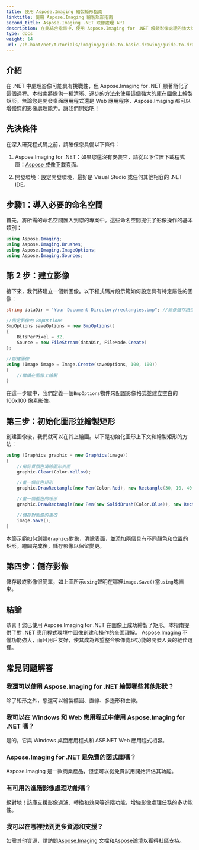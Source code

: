 ```yaml
---
title: 使用 Aspose.Imaging 繪製矩形指南
linktitle: 使用 Aspose.Imaging 繪製矩形指南
second_title: Aspose.Imaging .NET 映像處理 API
description: 在此綜合指南中，使用 Aspose.Imaging for .NET 解鎖影像處理的強大功能。了解如何建立和操作影像，特別注意如何繪製具有自訂顏色和尺寸的矩形。
type: docs
weight: 14
url: /zh-hant/net/tutorials/imaging/guide-to-basic-drawing/guide-to-drawing-rectangle/
---
```

## 介紹

在 .NET 中處理影像可能具有挑戰性，但 Aspose.Imaging for .NET 顯著簡化了這個過程。本指南將提供一種清晰、逐步的方法來使用這個強大的庫在圖像上繪製矩形。無論您是開發桌面應用程式還是 Web 應用程序，Aspose.Imaging 都可以增強您的影像處理能力。讓我們開始吧！

## 先決條件

在深入研究程式碼之前，請確保您具備以下條件：

1.  Aspose.Imaging for .NET：如果您還沒有安裝它，請從以下位置下載程式庫：[Aspose 成像下載頁面](https://releases.aspose.com/imaging/net/).

2. 開發環境：設定開發環境，最好是 Visual Studio 或任何其他相容的 .NET IDE。

## 步驟1：導入必要的命名空間

首先，將所需的命名空間匯入到您的專案中。這些命名空間提供了影像操作的基本類別：

```csharp
using Aspose.Imaging;
using Aspose.Imaging.Brushes;
using Aspose.Imaging.ImageOptions;
using Aspose.Imaging.Sources;
```

## 第 2 步：建立影像

接下來，我們將建立一個新圖像。以下程式碼片段示範如何設定具有特定屬性的圖像：

```csharp
string dataDir = "Your Document Directory/rectangles.bmp"; //影像儲存路徑

//指定影像的 BmpOptions
BmpOptions saveOptions = new BmpOptions()
{
    BitsPerPixel = 32,
    Source = new FileStream(dataDir, FileMode.Create)
};

//創建圖像
using (Image image = Image.Create(saveOptions, 100, 100))
{
    //繼續在圖像上繪製
}
```

在這一步驟中，我們定義一個`BmpOptions`物件來配置影像格式並建立空白的 100x100 像素影像。

## 第三步：初始化圖形並繪製矩形

創建圖像後，我們就可以在其上繪圖。以下是初始化圖形上下文和繪製矩形的方法：

```csharp
using (Graphics graphic = new Graphics(image))
{
    //用背景顏色清除圖形表面
    graphic.Clear(Color.Yellow);

    //畫一個紅色矩形
    graphic.DrawRectangle(new Pen(Color.Red), new Rectangle(30, 10, 40, 80));

    //畫一個藍色的矩形
    graphic.DrawRectangle(new Pen(new SolidBrush(Color.Blue)), new Rectangle(10, 30, 80, 40));

    //儲存對圖像的更改
    image.Save();
}
```

本節示範如何創建`Graphics`對象，清除表面，並添加兩個具有不同顏色和位置的矩形。繪圖完成後，儲存影像以保留變更。

## 第四步：儲存影像

儲存最終影像很簡單，如上圖所示`using`聲明在哪裡`image.Save()`當`using`塊結束。

## 結論

恭喜！您已使用 Aspose.Imaging for .NET 在圖像上成功繪製了矩形。本指南提供了對 .NET 應用程式環境中圖像創建和操作的全面理解。 Aspose.Imaging 不僅功能強大，而且用戶友好，使其成為希望整合影像處理功能的開發人員的絕佳選擇。

## 常見問題解答

### 我還可以使用 Aspose.Imaging for .NET 繪製哪些其他形狀？
除了矩形之外，您還可以繪製橢圓、直線、多邊形和曲線。

### 我可以在 Windows 和 Web 應用程式中使用 Aspose.Imaging for .NET 嗎？
是的，它與 Windows 桌面應用程式和 ASP.NET Web 應用程式相容。

### Aspose.Imaging for .NET 是免費的函式庫嗎？
Aspose.Imaging 是一款商業產品，但您可以從免費試用開始評估其功能。

### 有可用的進階影像處理功能嗎？
絕對地！該庫支援影像過濾、轉換和效果等進階功能，增強影像處理任務的多功能性。

### 我可以在哪裡找到更多資源和支援？
如需其他資源，請訪問[Aspose.Imaging 文檔](https://reference.aspose.com/imaging/net/)和[Aspose論壇](https://forum.aspose.com/)以獲得社區支持。